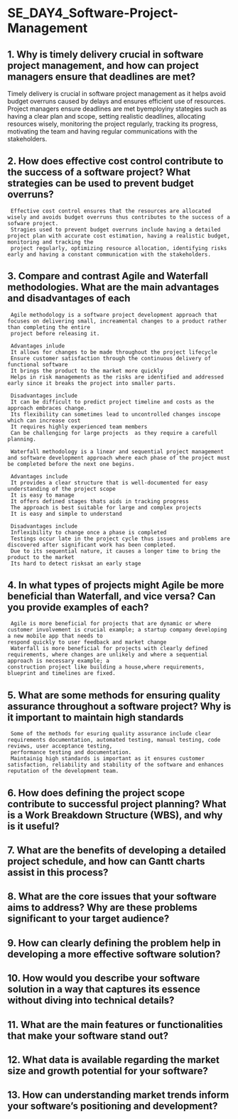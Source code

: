 # SE_DAY4_Software-Project-Management
## 1. Why is timely delivery crucial in software project management, and how can project managers ensure that deadlines are met?
   Timely delivery is crucial in software project management as it helps avoid budget overruns caused by delays and ensures efficient use of resources.
   Project managers ensure deadlines are met byemployiny stategies such as having a clear plan and scope, setting realistic deadlines, allocating resources wisely, monitoring 
   the project regularly, tracking its progress, motivating the team and having regular communications with the stakeholders.
   
## 2. How does effective cost control contribute to the success of a software project? What strategies can be used to prevent budget overruns?
     Effective cost control ensures that the resources are allocated wisely and avoids budget overruns thus contributes to the success of a sofware project.
     Stragies used to prevent budget overruns include having a detailed project plan with accurate cost estimation, having a realistic budget, monitoring and tracking the 
     project regularly, optimizing resource allocation, identifying risks early and having a constant communication with the stakeholders.
## 3. Compare and contrast Agile and Waterfall methodologies. What are the main advantages and disadvantages of each
     Agile methodology is a software project development approach that focuses on delivering small, increamental changes to a product rather than completing the entire 
     project before releasing it.
     
     Advantages inlude
     It allows for changes to be made throughout the project lifecycle
     Ensure customer satisfaction through the continuous delivery of functional software
     It brings the product to the market more quickly
     Helps in risk managements as the risks are identified and addressed early since it breaks the project into smaller parts.

     Disadvantages include
     It can be difficult to predict project timeline and costs as the approach embraces change.
     Its flexibility can sometimes lead to uncontrolled changes inscope which can increase cost
     It requires highly experienced team members
     Can be challenging for large projects  as they require a carefull planning.

     Waterfall methodology is a linear and sequential project management and software development approach where each phase of the project must be completed before the next one begins.
     
     Advantages include
     It provides a clear structure that is well-documented for easy understanding of the project scope
     It is easy to manage
     It offers defined stages thats aids in tracking progress
     The approach is best suitable for large and complex projects
     It is easy and simple to understand

     Disadvantages include
     Inflexibility to change once a phase is completed
     Testings occur late in the project cycle thus issues and problems are discovered after significant work has been completed.
     Due to its sequential nature, it causes a longer time to bring the product to the market
     Its hard to detect risksat an early stage
    
## 4. In what types of projects might Agile be more beneficial than Waterfall, and vice versa? Can you provide examples of each?
     Agile is more beneficial for projects that are dynamic or where customer involvement is crucial example; a startup company developing a new mobile app that needs to 
    respond quickly to user feedback and market change
     Waterfall is more beneficial for projects with clearly defined requirements, where changes are unlikely and where a sequential approach is necessary example; a 
    construction project like building a house,where requirements, blueprint and timelines are fixed. 
## 5. What are some methods for ensuring quality assurance throughout a software project? Why is it important to maintain high standards
     Some of the methods for esuring quality assurance include clear requirements documentation, automated testing, manual testing, code reviews, user acceptance testing, 
     performance testing and documentation.
     Maintainig high standards is important as it ensures customer satisfaction, reliability and stability of the software and enhances reputation of the development team.
     
## 6. How does defining the project scope contribute to successful project planning? What is a Work Breakdown Structure (WBS), and why is it useful?

## 7. What are the benefits of developing a detailed project schedule, and how can Gantt charts assist in this process?
## 8. What are the core issues that your software aims to address? Why are these problems significant to your target audience?
## 9. How can clearly defining the problem help in developing a more effective software solution?
## 10. How would you describe your software solution in a way that captures its essence without diving into technical details?
## 11. What are the main features or functionalities that make your software stand out?
## 12. What data is available regarding the market size and growth potential for your software?
## 13. How can understanding market trends inform your software’s positioning and development?
